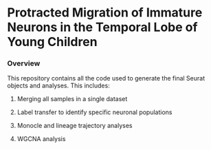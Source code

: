 # Protracted Migration of Immature Neurons in the Temporal Lobe of Young Children

### Overview

This repository contains all the code used to generate the final Seurat
objects and analyses. This includes:

1.  Merging all samples in a single dataset

2.  Label transfer to identify specific neuronal populations

3.  Monocle and lineage trajectory analyses

4.  WGCNA analysis
